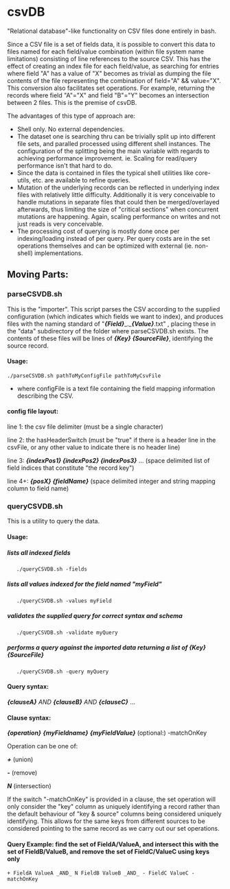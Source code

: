 # csvDB

"Relational database"-like functionality on CSV files done entirely in bash.

Since a CSV file is a set of fields data, it is possible to convert this data to files named for each field/value combination (within file system name limitations) consisting of line references to the source CSV.  This has the effect of creating an index file for each field/value, as searching for entries where field "A" has a value of "X" becomes as trivial as dumping the file contents of the file representing the combination of field="A" && value="X".  This conversion also facilitates set operations.  For example, returning the records where field "A"="X" and field "B"="Y" becomes an intersection between 2 files.  This is the premise of csvDB.

The advantages of this type of approach are:
 - Shell only.  No external dependencies.  
 - The dataset one is searching thru can be trivially split up into different file sets, and paralled processed using different shell instances.  The configuration of the splitting being the main variable with regards to achieving performance improvement.  ie. Scaling for read/query performance isn't that hard to do.
 - Since the data is contained in files the typical shell utilities like core-utils, etc. are available to refine queries.
 - Mutation of the underlying records can be reflected in underlying index files with relatively little difficulty.  Additionally it is very conceivable to handle mutations in separate files that could then be merged/overlayed afterwards, thus limiting the size of "critical sections" when concurrent mutations are happening.  Again, scaling performance on writes and not just reads is very conceivable.
 - The processing cost of querying is mostly done once per indexing/loading instead of per query.  Per query costs are in the set operations themselves and can be optimized with external (ie. non-shell) implementations.

## Moving Parts:


### parseCSVDB.sh

This is the "importer".  This script parses the CSV according to the supplied configuration (which indicates which fields we want to index), and produces files with the naming standard of "***{Field}***\_.\_***{Value}***.txt" , placing these in the "data" subdirectory of the folder where parseCSVDB.sh exists.  The contents of these files will be lines of ***{Key} {SourceFile}***, identifying the source record. 

#### Usage:  
`./parseCSVDB.sh pathToMyConfigFile pathToMyCsvFile `
- where configFile is a text file containing the field mapping information describing the CSV.
 
#### config file layout:

line 1:  the csv file delimiter (must be a single character)

line 2:  the hasHeaderSwitch (must be "true" if there is a header line in the csvFile, or any other value to indicate there is no header line)

line 3:  ***{indexPos1} {indexPos2} {indexPos3}*** ... (space delimited list of field indices that constitute "the record key")

line 4+:  ***{posX} {fieldName}*** (space delimited integer and string mapping column to field name)
     


### queryCSVDB.sh

This is a utility to query the data.  

#### Usage:

##### lists all indexed fields

```
   ./queryCSVDB.sh -fields
```   

##### lists all values indexed for the field named "myField"
   
```
   ./queryCSVDB.sh -values myField
```   

##### validates the supplied query for correct syntax and schema 
 
```   
   ./queryCSVDB.sh -validate myQuery
```   

##### performs a query against the imported data returning a list of ***{Key} {SourceFile}***

``` 
   ./queryCSVDB.sh -query myQuery
```   

     
#### Query syntax:  

***{clauseA}*** _AND_ ***{clauseB}*** _AND_ ***{clauseC}*** ... 
   
#### Clause syntax:

***{operation}*** ***{myFieldname}*** ***{myFieldValue}*** (optional:) -matchOnKey 
 
 Operation can be one of:
 
 ***+***  (union) 
 
 ***-***  (remove) 
 
 ***N***  (intersection)
          
 If the switch "-matchOnKey" is provided in a clause, the set operation will only consider the "key" column as uniquely identifying a record rather than the default behaviour of "key & source" columns being considered uniquely identifying.  This allows for the same keys from different sources to be considered pointing to the same record as we carry out our set operations. 
     
 #### Query Example:  find the set of FieldA/ValueA, and intersect this with the set of FieldB/ValueB, and remove the set of FieldC/ValueC using keys only
  
 `+ FieldA ValueA _AND_ N FieldB ValueB _AND_ - FieldC ValueC -matchOnKey`
 
        
     
      
      
